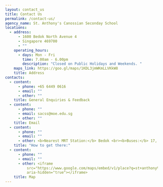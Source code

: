 ```yaml
---
layout: contact_us
title: Contact Us
permalink: /contact-us/
agency_name: St. Anthony's Canossian Seconday School
locations:
  - address:
      - 1600 Bedok North Avenue 4
      - Singapore 469700
      - ""
    operating_hours:
      - days: Mon - Fri
        time: 7.00am - 6.00pm
        description: "Closed on Public Holidays and Weekends. "
    maps_link: https://goo.gl/maps/1KDL3jmWKmLLVKkW8
    title: Address
contacts:
  - content:
      - phone: +65 6449 0616
      - email: ""
      - other: ""
    title: General Enquiries & Feedback
  - content:
      - phone: ""
      - email: sacss@moe.edu.sg
      - other: ""
    title: Email
  - content:
      - phone: ""
      - email: ""
      - other: <b>Nearest MRT Station:</b> Bedok <br><b>Buses:</b> 17, 17A
    title: "How to get there:"
  - content:
      - phone: ""
      - email: ""
      - other: <iframe
          src="https://www.google.com/maps/embed/v1/place?q=st+anthony%27s+canossian+secondary&amp;key=AIzaSyD09zQ9PNDNNy9TadMuzRV_UsPUoWKntt8"
          aria-hidden="true"></iframe>
    title: Map
---
```

